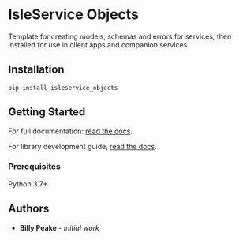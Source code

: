 # IsleService Objects

Template for creating models, schemas and errors for services, then installed for use in
client apps and companion services.

## Installation

``pip install isleservice_objects``

## Getting Started
For full documentation:
[read the docs](https://illuscio-dev.github.io/isleservice_objects-py/).

For library development guide, 
[read the docs](https://illuscio-dev.github.io/islelib-py/).

### Prerequisites

Python 3.7+

## Authors

* **Billy Peake** - *Initial work*

